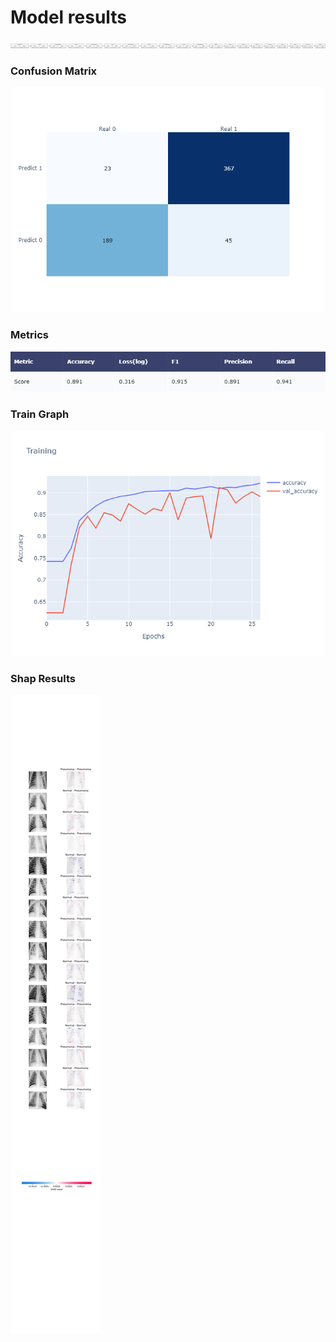 Model results
=================================================================
![Optional Text](./model_plot.png)

### Confusion Matrix
![Optional Text](./confusion_matrix.png)

### Metrics
![Optional Text](./metrics.png)

### Train Graph
![Optional Text](./train_graph.png)

### Shap Results
![Optional Text](./shap.jpeg)